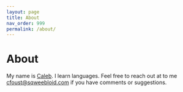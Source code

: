 ```yaml
---
layout: page
title: About
nav_order: 999
permalink: /about/
---
```


# About

My name is [Caleb](https://sqweebloid.com/). I learn languages. Feel free to reach out at to me cfoust@sqweebloid.com if you have comments or suggestions.
